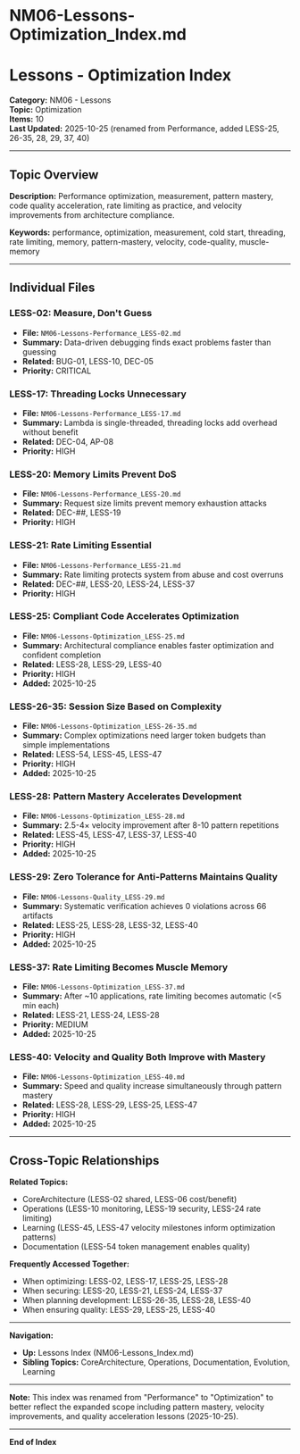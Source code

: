 # NM06-Lessons-Optimization_Index.md

# Lessons - Optimization Index

**Category:** NM06 - Lessons  
**Topic:** Optimization  
**Items:** 10  
**Last Updated:** 2025-10-25 (renamed from Performance, added LESS-25, 26-35, 28, 29, 37, 40)

---

## Topic Overview

**Description:** Performance optimization, measurement, pattern mastery, code quality acceleration, rate limiting as practice, and velocity improvements from architecture compliance.

**Keywords:** performance, optimization, measurement, cold start, threading, rate limiting, memory, pattern-mastery, velocity, code-quality, muscle-memory

---

## Individual Files

### LESS-02: Measure, Don't Guess
- **File:** `NM06-Lessons-Performance_LESS-02.md`
- **Summary:** Data-driven debugging finds exact problems faster than guessing
- **Related:** BUG-01, LESS-10, DEC-05
- **Priority:** CRITICAL

### LESS-17: Threading Locks Unnecessary
- **File:** `NM06-Lessons-Performance_LESS-17.md`
- **Summary:** Lambda is single-threaded, threading locks add overhead without benefit
- **Related:** DEC-04, AP-08
- **Priority:** HIGH

### LESS-20: Memory Limits Prevent DoS
- **File:** `NM06-Lessons-Performance_LESS-20.md`
- **Summary:** Request size limits prevent memory exhaustion attacks
- **Related:** DEC-##, LESS-19
- **Priority:** HIGH

### LESS-21: Rate Limiting Essential
- **File:** `NM06-Lessons-Performance_LESS-21.md`
- **Summary:** Rate limiting protects system from abuse and cost overruns
- **Related:** DEC-##, LESS-20, LESS-24, LESS-37
- **Priority:** HIGH

### LESS-25: Compliant Code Accelerates Optimization
- **File:** `NM06-Lessons-Optimization_LESS-25.md`
- **Summary:** Architectural compliance enables faster optimization and confident completion
- **Related:** LESS-28, LESS-29, LESS-40
- **Priority:** HIGH
- **Added:** 2025-10-25

### LESS-26-35: Session Size Based on Complexity
- **File:** `NM06-Lessons-Optimization_LESS-26-35.md`
- **Summary:** Complex optimizations need larger token budgets than simple implementations
- **Related:** LESS-54, LESS-45, LESS-47
- **Priority:** HIGH
- **Added:** 2025-10-25

### LESS-28: Pattern Mastery Accelerates Development
- **File:** `NM06-Lessons-Optimization_LESS-28.md`
- **Summary:** 2.5-4× velocity improvement after 8-10 pattern repetitions
- **Related:** LESS-45, LESS-47, LESS-37, LESS-40
- **Priority:** HIGH
- **Added:** 2025-10-25

### LESS-29: Zero Tolerance for Anti-Patterns Maintains Quality
- **File:** `NM06-Lessons-Quality_LESS-29.md`
- **Summary:** Systematic verification achieves 0 violations across 66 artifacts
- **Related:** LESS-25, LESS-28, LESS-32, LESS-40
- **Priority:** HIGH
- **Added:** 2025-10-25

### LESS-37: Rate Limiting Becomes Muscle Memory
- **File:** `NM06-Lessons-Optimization_LESS-37.md`
- **Summary:** After ~10 applications, rate limiting becomes automatic (<5 min each)
- **Related:** LESS-21, LESS-24, LESS-28
- **Priority:** MEDIUM
- **Added:** 2025-10-25

### LESS-40: Velocity and Quality Both Improve with Mastery
- **File:** `NM06-Lessons-Optimization_LESS-40.md`
- **Summary:** Speed and quality increase simultaneously through pattern mastery
- **Related:** LESS-28, LESS-29, LESS-25, LESS-47
- **Priority:** HIGH
- **Added:** 2025-10-25

---

## Cross-Topic Relationships

**Related Topics:**
- CoreArchitecture (LESS-02 shared, LESS-06 cost/benefit)
- Operations (LESS-10 monitoring, LESS-19 security, LESS-24 rate limiting)
- Learning (LESS-45, LESS-47 velocity milestones inform optimization patterns)
- Documentation (LESS-54 token management enables quality)

**Frequently Accessed Together:**
- When optimizing: LESS-02, LESS-17, LESS-25, LESS-28
- When securing: LESS-20, LESS-21, LESS-24, LESS-37
- When planning development: LESS-26-35, LESS-28, LESS-40
- When ensuring quality: LESS-29, LESS-25, LESS-40

---

**Navigation:**
- **Up:** Lessons Index (NM06-Lessons_Index.md)
- **Sibling Topics:** CoreArchitecture, Operations, Documentation, Evolution, Learning

---

**Note:** This index was renamed from "Performance" to "Optimization" to better reflect the expanded scope including pattern mastery, velocity improvements, and quality acceleration lessons (2025-10-25).

---

**End of Index**
